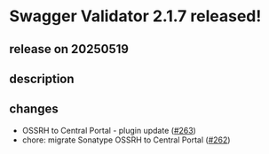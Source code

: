 # Swagger Validator 2.1.7 released!

## release on 20250519
## description
## changes
* OSSRH to Central Portal - plugin update (<a class="issue-link js-issue-link" data-error-text="Failed to load title" data-id="3072731631" data-permission-text="Title is private" data-url="https://github.com/swagger-api/validator-badge/issues/263" data-hovercard-type="pull_request" data-hovercard-url="/swagger-api/validator-badge/pull/263/hovercard" href="https://github.com/swagger-api/validator-badge/pull/263">#263</a>)
* chore: migrate Sonatype OSSRH to Central Portal (<a class="issue-link js-issue-link" data-error-text="Failed to load title" data-id="3072701610" data-permission-text="Title is private" data-url="https://github.com/swagger-api/validator-badge/issues/262" data-hovercard-type="pull_request" data-hovercard-url="/swagger-api/validator-badge/pull/262/hovercard" href="https://github.com/swagger-api/validator-badge/pull/262">#262</a>)

